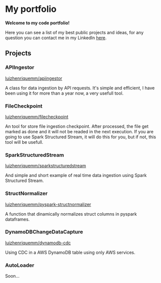 # My portfolio

**Welcome to my code portfolio!**

Here you can see a list of my best public projects and ideas, for any question you can contact me in my LinkedIn [here](https://www.linkedin.com/in/luiz-henrique-mm/).

## Projects

### APIIngestor

[luizhenriquemm/apiingestor](https://github.com/luizhenriquemm/apiingestor)

A class for data ingestion by API requests. It's simple and efficient, I have been using it for more than a year now, a very usefull tool.

### FileCheckpoint

[luizhenriquemm/filecheckpoint](https://github.com/luizhenriquemm/filecheckpoint)

An tool for store file ingestion checkpoint. After processed, the file get marked as done and it will not be readed in the next execution. If you are going to use Spark Structured Stream, it will do this for you, but if not, this tool will be usefull.

### SparkStructuredStream

[luizhenriquemm/sparkstructuredstream](https://github.com/luizhenriquemm/sparkstructuredstream)

And simple and short example of real time data ingestion using Spark Structured Stream.

### StructNormalizer

[luizhenriquemm/pyspark-structnormalizer](https://github.com/luizhenriquemm/pyspark-structnormalizer)

A function that dinamically normalizes struct columns in pyspark dataframes.

### DynamoDBChangeDataCapture

[luizhenriquemm/dynamodb-cdc](https://github.com/luizhenriquemm/dynamodb-cdc)

Using CDC in a AWS DynamoDB table using only AWS services.

### AutoLoader

Soon...
